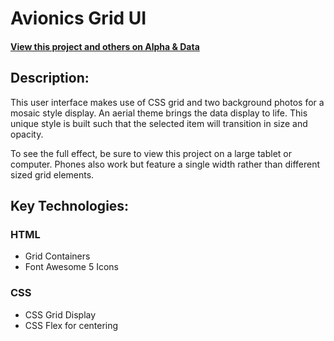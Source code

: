 # Avionics Grid UI

#### [View this project and others on Alpha & Data](https://alphaanddata.com/)

## Description:
This user interface makes use of CSS grid and two background photos for a mosaic style display. An aerial theme brings the data display to life. This unique style is built such that the selected item will transition in size and opacity.

To see the full effect, be sure to view this project on a large tablet or computer. Phones also work but feature a single width rather than different sized grid elements.

## Key Technologies:

### HTML
* Grid Containers
* Font Awesome 5 Icons

### CSS
* CSS Grid Display
* CSS Flex for centering
